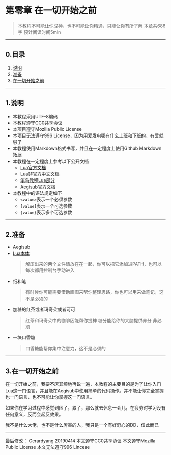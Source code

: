 # 第零章 在一切开始之前
> 本教程不可能让你成神，也不可能让你精通，只能让你有所了解
> 本章共686字 预计阅读时间5min

---
## 0.目录
1. [说明](#1说明)
2. [准备](#2准备)
3. [在一切开始之前](#3在一切开始之前)

---
## 1.说明
- 本教程采用UTF-8编码
- 本教程遵守CC0共享协议
- 本项目遵守Mozilla Public License
- 本项目无法遵守996 License，因为用爱发电哪有什么上班和下班的，有爱就够了
- 本教程使用Markdown格式书写，并且在一定程度上使用Github Markdown拓展
- 本教程在一定程度上参考以下公开文档
    - [Lua官方文档](http://www.lua.org/manual/5.3/)
    - [Lua非官方中文文档](http://www.runoob.com/manual/lua53doc/)
    - [笨鸟教程Lua部分](http://www.runoob.com/lua/)
    - [Aegisub官方文档](http://docs.aegisub.org/3.2/Main_Page/)
- 本教程中的语法规定如下
    - `<value>`表示一个必须参数
    - `[value]`表示一个可选参数
    - `{value}`表示多个可选参数

---
## 2.准备
- Aegisub
- [Lua本体](http://gerardyang.hk.ufileos.com/LuaDist.tar.xz)
  > 解压出来的两个文件请放在在一起，你可以把它添加进PATH，也可以每次都用控制台手动进入
- 纸和笔
  > 有时候你可能需要借助画图来帮你整理思路，你也可以用来做笔记，这不是必须的
- 加糖的红茶或者玛奇朵或者可可
  > 红茶和玛奇朵中的咖啡因能帮你提神
  > 糖分能给你的大脑提供养分
  > 非必须
- 一块口香糖
  > 口香糖能帮你集中注意力，这不是必须的

---
## 3.在一切开始之前
在一切开始之前，我要不厌其烦地再说一遍，本教程的主要目的是为了让你入门Lua这一门语言，并且能在Aegisub中使用简单的代码操作。并不能让你完全掌握也一门语言，也不可能让你掌握这一门语言。

如果你在学习过程中感觉到困了，累了，那么就去休息一会儿，在疲劳时学习没有任何意义，反而会起反效果。

我不是什么大佬，也不是什么厉害的人，我只是一个有好奇心的DD，仅此而已

---
最后修改：
Gerardyang
20190414
本文遵守CC0共享协议
本文遵守Mozilla Public License
本文无法遵守996 Lincese